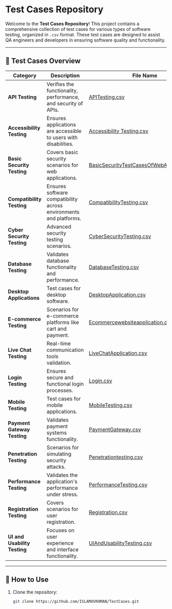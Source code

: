 # Test Cases Repository

Welcome to the **Test Cases Repository**! This project contains a comprehensive collection of test cases for various types of software testing, organized in `.csv` format. These test cases are designed to assist QA engineers and developers in ensuring software quality and functionality.

---

## 📂 Test Cases Overview

| **Category**               | **Description**                                                   | **File Name**                                         |
|----------------------------|-------------------------------------------------------------------|------------------------------------------------------|
| **API Testing**            | Verifies the functionality, performance, and security of APIs.   | [APITesting.csv](./TestCases/APITesting.csv)                  |
| **Accessibility Testing**  | Ensures applications are accessible to users with disabilities.  | [Accessibility Testing.csv](./TestCases/Accessibility%20Testing.csv) |
| **Basic Security Testing** | Covers basic security scenarios for web applications.            | [BasicSecurityTestCasesOfWebApplication.csv](./TestCases/BasicSecurityTestCasesOfWebApplication.csv) |
| **Compatibility Testing**  | Ensures software compatibility across environments and platforms.| [CompatibilityTesting.csv](./TestCases/CompatibilityTesting.csv) |
| **Cyber Security Testing** | Advanced security testing scenarios.                             | [CyberSecurityTesting.csv](./TestCases/CyberSecurityTesting.csv) |
| **Database Testing**       | Validates database functionality and performance.                | [DatabaseTesting.csv](./TestCases/DatabaseTesting.csv)         |
| **Desktop Applications**   | Test cases for desktop software.                                 | [DesktopApplication.csv](./TestCases/DesktopApplication.csv)   |
| **E-commerce Testing**     | Scenarios for e-commerce platforms like cart and payment.        | [Ecommercewebsiteapplication.csv](./TestCases/Ecommercewebsiteapplication.csv) |
| **Live Chat Testing**      | Real-time communication tools validation.                        | [LiveChatApplication.csv](./TestCases/LiveChatApplication.csv) |
| **Login Testing**          | Ensures secure and functional login processes.                   | [Login.csv](./TestCases/Login.csv)                             |
| **Mobile Testing**         | Test cases for mobile applications.                              | [MobileTesting.csv](./TestCases/MobileTesting.csv)             |
| **Payment Gateway Testing**| Validates payment systems functionality.                         | [PaymentGateway.csv](./TestCases/PaymentGateway.csv)           |
| **Penetration Testing**    | Scenarios for simulating security attacks.                       | [Penetrationtesting.csv](./TestCases/Penetrationtesting.csv)   |
| **Performance Testing**    | Validates the application's performance under stress.            | [PerformanceTesting.csv](./TestCases/PerformanceTesting.csv)   |
| **Registration Testing**   | Covers scenarios for user registration.                          | [Registration.csv](./TestCases/Registration.csv)               |
| **UI and Usability Testing**| Focuses on user experience and interface functionality.         | [UIAndUsabilityTesting.csv](./TestCases/UIAndUsabilityTesting.csv) |

---

## 📄 How to Use

1. Clone the repository:
   ```bash
   git clone https://github.com/ISLAMOVROMAN/TestCases.git
